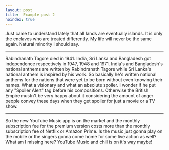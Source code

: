 ```yaml
---
layout: post
title:  Example post 2 
noindex: true
---
```

Just came to understand lately that all lands are eventually islands. It is only the enclaves who are treated differently. My life will never be the same again. Natural minority I should say. 

---

Rabindranath Tagore died in 1941. India, Sri Lanka and Bangladesh got independence respectively in 1947, 1948 and 1971. India's and Bangladesh's national anthems are written by Rabindranath Tagore while Sri Lanka's national anthem is inspired by his work. So basically he's written national anthems for the nations that were yet to be born without even knowing their names. What a visionary and what an absolute spoiler. I wonder if he put any "Spoiler Alert" tag before his compositions. Otherwise the British Empire mustn't be very happy about it considering the amount of anger people convey these days when they get spoiler for just a movie or a TV show.

---

So the new YouTube Music app is on the market and the monthly subscription fee for the premium version costs more than the monthly subscription fee of Netflix or Amazon Prime. Is the music just gonna play on the mobile or the singers gonna come home for some live action as well? What am I missing here? YouTube Music and chill is on it's way maybe!

